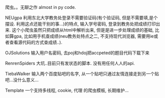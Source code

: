 爬虫。。无聊之作
almost in py code.

NEUgpa
利用东北大学教务处登录不需要验证码(有个验证码, 但是不需要填,是个摆设. 利用这点还能干别的事...)的特点, 输入学号密码, 登录到教务处把成绩打印出来. 这个小爬虫虽然只把成绩从html中解析出来, 但是是进一步处理成绩的基础, 比如算gpa, 比如用手机查成绩(neu教务处特点之二, 不支持现代浏览器, 需要用ie或者查看源代码的方式查成绩..).


OJSolutions
输入用户名密码, 去poj和hdoj把accpeted的题目代码下载下来


RenrenSpiders
大坑..目前只有发状态的脚本. 没有用任何人人的api.


TiebaWalker
输入两个百度贴吧的名字, 从一个贴吧只通过友情连接走到另一个贴吧...没什么意义...


Template
一个支持多线程, cookie, 代理 的爬虫模板, 长期维护...
